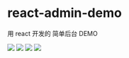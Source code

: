# react-admin-demo
用 react 开发的 简单后台 DEMO

![](http://ww1.sinaimg.cn/large/006ohsoygy1ftwmfnppb3j31520pqab5.jpg)
![](http://ww1.sinaimg.cn/large/006ohsoygy1ftwmfu7tsxj314l0radht.jpg)
![](http://ww1.sinaimg.cn/large/006ohsoygy1ftwmfz4ql1j314y0pmdhm.jpg)
![](http://ww1.sinaimg.cn/large/006ohsoygy1ftwmg51lrsj31530qoq4h.jpg)
